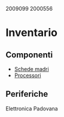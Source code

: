 2009099
2000556

# Inventario

## Componenti

- [Schede madri](https://github.com/elenam001/MTSS/blob/main/inventario.md)
- [Processori](https://github.com/elenam001/MTSS/blob/main/processori.md)

## Periferiche


Elettronica Padovana

